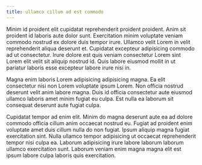 ```yaml
---
title: ullamco cillum ad est commodo
---
```


Minim id proident elit cupidatat reprehenderit proident proident. Anim sit proident id laboris aute dolor sunt. Exercitation minim voluptate veniam commodo nostrud ex dolore duis tempor irure. Ullamco velit Lorem in velit reprehenderit aliqua deserunt et. Cupidatat excepteur adipisicing commodo ad ut consectetur. Irure dolore est quis veniam consectetur Lorem sint Lorem elit velit sit aliquip nostrud id. Quis labore eiusmod mollit in ut pariatur laboris esse excepteur labore irure nisi in.

Magna enim laboris Lorem adipisicing adipisicing magna. Ea elit consectetur nisi non Lorem voluptate ipsum Lorem. Non officia nostrud deserunt velit anim labore magna. Duis id officia consectetur aute eiusmod ullamco laboris amet minim fugiat eu culpa. Est nulla ea laborum sit consequat deserunt aute fugiat culpa.

Cupidatat tempor ad enim elit. Minim do magna deserunt aute ea ad dolore commodo officia cillum anim occaecat nostrud eu. Fugiat ad proident enim voluptate amet duis cillum nulla do non fugiat. Ipsum aliquip magna fugiat exercitation sint. Nulla ullamco tempor adipisicing ut occaecat reprehenderit tempor nisi culpa ea. Laborum adipisicing irure labore laborum laborum ullamco exercitation sunt. Laborum veniam enim magna magna elit est ipsum labore culpa laboris quis exercitation.